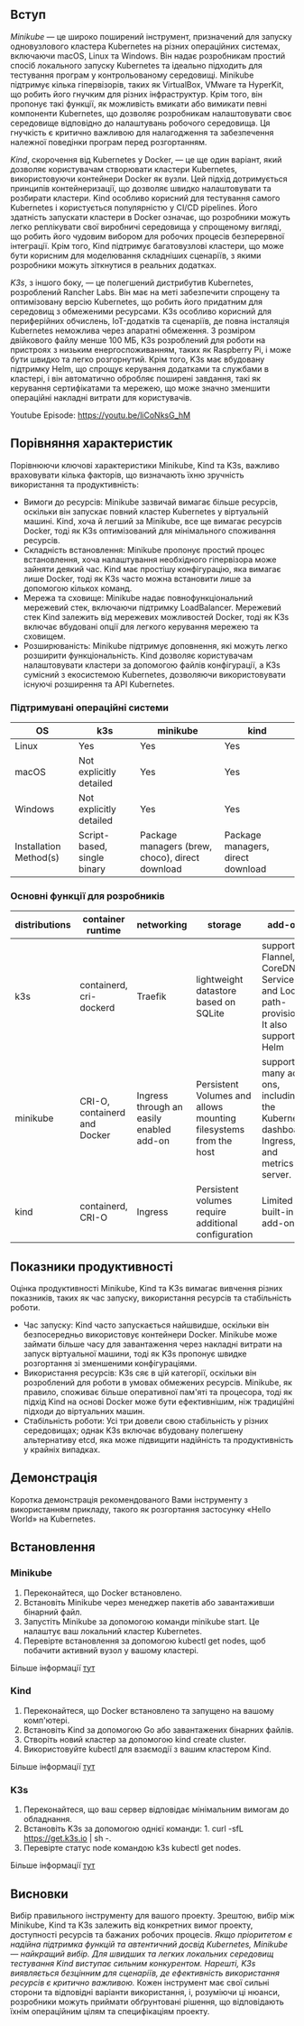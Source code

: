 ## Вступ

*Minikube* — це широко поширений інструмент, призначений для запуску одновузлового кластера Kubernetes на різних операційних системах, включаючи macOS, Linux та Windows. Він надає розробникам простий спосіб локального запуску Kubernetes та ідеально підходить для тестування програм у контрольованому середовищі. Minikube підтримує кілька гіпервізорів, таких як VirtualBox, VMware та HyperKit, що робить його гнучким для різних інфраструктур. Крім того, він пропонує такі функції, як можливість вмикати або вимикати певні компоненти Kubernetes, що дозволяє розробникам налаштовувати своє середовище відповідно до налаштувань робочого середовища. Ця гнучкість є критично важливою для налагодження та забезпечення належної поведінки програм перед розгортанням. 

*Kind*, скорочення від Kubernetes у Docker, — це ще один варіант, який дозволяє користувачам створювати кластери Kubernetes, використовуючи контейнери Docker як вузли. Цей підхід дотримується принципів контейнеризації, що дозволяє швидко налаштовувати та розбирати кластери. Kind особливо корисний для тестування самого Kubernetes і користується популярністю у CI/CD pipelines.
Його здатність запускати кластери в Docker означає, що розробники можуть легко реплікувати свої виробничі середовища у спрощеному вигляді, що робить його чудовим вибором для робочих процесів безперервної інтеграції. Крім того, Kind підтримує багатовузлові кластери, що може бути корисним для моделювання складніших сценаріїв, з якими розробники можуть зіткнутися в реальних додатках.

*K3s*, з іншого боку, — це полегшений дистрибутив Kubernetes, розроблений Rancher Labs. Він має на меті забезпечити спрощену та оптимізовану версію Kubernetes, що робить його придатним для середовищ з обмеженими ресурсами. K3s особливо корисний для периферійних обчислень, IoT-додатків та сценаріїв, де повна інсталяція Kubernetes неможлива через апаратні обмеження. З розміром двійкового файлу менше 100 МБ, K3s розроблений для роботи на пристроях з низьким енергоспоживанням, таких як Raspberry Pi, і може бути швидко та легко розгорнутий. Крім того, K3s має вбудовану підтримку Helm, що спрощує керування додатками та службами в кластері, і він автоматично обробляє поширені завдання, такі як керування сертифікатами та мережею, що може значно зменшити операційні накладні витрати для користувачів.

Youtube Episode: https://youtu.be/liCoNksG_hM

## Порівняння характеристик

Порівнюючи ключові характеристики Minikube, Kind та K3s, важливо враховувати кілька факторів, що визначають їхню зручність використання та продуктивність: 
- Вимоги до ресурсів: Minikube зазвичай вимагає більше ресурсів, оскільки він запускає повний кластер Kubernetes у віртуальній машині. Kind, хоча й легший за Minikube, все ще вимагає ресурсів Docker, тоді як K3s оптимізований для мінімального споживання ресурсів. 
- Складність встановлення: Minikube пропонує простий процес встановлення, хоча налаштування необхідного гіпервізора може зайняти деякий час. Kind має простішу конфігурацію, яка вимагає лише Docker, тоді як K3s часто можна встановити лише за допомогою кількох команд. 
- Мережа та сховище: Minikube надає повнофункціональний мережевий стек, включаючи підтримку LoadBalancer. Мережевий стек Kind залежить від мережевих можливостей Docker, тоді як K3s включає вбудовані опції для легкого керування мережею та сховищем. 
- Розширюваність: Minikube підтримує доповнення, які можуть легко розширити функціональність. Kind дозволяє користувачам налаштовувати кластери за допомогою файлів конфігурації, а K3s сумісний з екосистемою Kubernetes, дозволяючи використовувати існуючі розширення та API Kubernetes.


### Підтримувані операційні системи

| OS                     | k3s                         | minikube                                        | kind                              |
| ---------------------- | --------------------------- | ----------------------------------------------- | --------------------------------- |
| Linux                  | Yes                         | Yes                                             | Yes                               |
| macOS                  | Not explicitly detailed     | Yes                                             | Yes                               |
| Windows                | Not explicitly detailed     | Yes                                             | Yes                               |
| Installation Method(s) | Script-based, single binary | Package managers (brew, choco), direct download | Package managers, direct download |

### Основні функції для розробників

| distributions | container runtime               | networking                               | storage                                                          | add-ons                                                                                | Podman Support |
| ------------- | ------------------------------- | ---------------------------------------- | ---------------------------------------------------------------- | -------------------------------------------------------------------------------------- | -------------- |
| k3s           | containerd, <br>cri-dockerd     | Traefik                                  | lightweight datastore based on SQLite                            | support Flannel, CoreDNS, ServiceLB, and Local-path-provisioner. It also supports Helm | No             |
| minikube      | CRI-O, containerd<br>and Docker | Ingress through an easily enabled add-on | Persistent Volumes and allows mounting filesystems from the host | support many add-ons, including the Kubernetes dashboard, Ingress, and metrics-server. | Experimental   |
| kind          | containerd, CRI-O               | Ingress                                  | Persistent volumes require additional configuration              | Limited built-in add-ons                                                               | Solid          |

## Показники продуктивності

Оцінка продуктивності Minikube, Kind та K3s вимагає вивчення різних показників, таких як час запуску, використання ресурсів та стабільність роботи. 
- Час запуску: Kind часто запускається найшвидше, оскільки він безпосередньо використовує контейнери Docker. Minikube може займати більше часу для завантаження через накладні витрати на запуск віртуальної машини, тоді як K3s пропонує швидке розгортання зі зменшеними конфігураціями. 
- Використання ресурсів: K3s сяє в цій категорії, оскільки він розроблений для роботи в умовах обмежених ресурсів. Minikube, як правило, споживає більше оперативної пам'яті та процесора, тоді як підхід Kind на основі Docker може бути ефективнішим, ніж традиційні підходи до віртуальних машин. 
- Стабільність роботи: Усі три довели свою стабільність у різних середовищах; однак K3s включає вбудовану полегшену альтернативу etcd, яка може підвищити надійність та продуктивність у крайніх випадках.
## Демонстрація

Коротка демонстрація рекомендованого Вами інструменту з використанням прикладу, такого як розгортання застосунку «Hello World» на Kubernetes.  

## Встановлення 
### Minikube
1. Переконайтеся, що Docker встановлено. 
2. Встановіть Minikube через менеджер пакетів або завантаживши бінарний файл. 
3. Запустіть Minikube за допомогою команди minikube start. Це налаштує ваш локальний кластер Kubernetes. 
4. Перевірте встановлення за допомогою kubectl get nodes, щоб побачити активний вузол у вашому кластері.

Більше інформації [тут](https://minikube.sigs.k8s.io/docs/start/)
### Kind
1. Переконайтеся, що Docker встановлено та запущено на вашому комп'ютері. 
2. Встановіть Kind за допомогою Go або завантажених бінарних файлів. 
3. Створіть новий кластер за допомогою kind create cluster. 
4. Використовуйте kubectl для взаємодії з вашим кластером Kind.

Більше інформації [тут](https://kind.sigs.k8s.io/docs/user/quick-start/)
### K3s
1. Переконайтеся, що ваш сервер відповідає мінімальним вимогам до обладнання. 
2. Встановіть K3s за допомогою однієї команди: 1. curl -sfL https://get.k3s.io | sh -.
3. Перевірте статус node командою k3s kubectl get nodes.

Більше інформації [тут](https://docs.k3s.io/installation)

## Висновки

Вибір правильного інструменту для вашого проекту. Зрештою, вибір між Minikube, Kind та K3s залежить від конкретних вимог проекту, доступності ресурсів та бажаних робочих процесів. 
*Якщо пріоритетом є надійна підтримка функцій та автентичний досвід Kubernetes, Minikube — найкращий вибір.* 
*Для швидших та легких локальних середовищ тестування Kind виступає сильним конкурентом.* 
*Нарешті, K3s виявляється безцінним для сценаріїв, де ефективність використання ресурсів є критично важливою.* 
Кожен інструмент має свої сильні сторони та відповідні варіанти використання, і, розуміючи ці нюанси, розробники можуть приймати обґрунтовані рішення, що відповідають їхнім операційним цілям та специфікаціям проекту.
